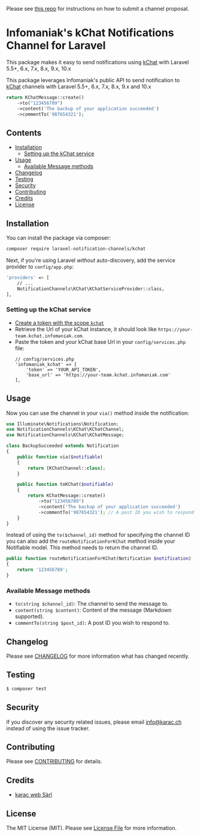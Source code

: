 Please see [this repo](https://github.com/laravel-notification-channels/channels) for instructions on how to submit a channel proposal.

# Infomaniak's kChat Notifications Channel for Laravel

This package makes it easy to send notifications using [kChat](https://www.infomaniak.com/en/kchat) with Laravel 5.5+, 6.x, 7.x, 8.x, 9.x, 10.x

This package leverages Infomaniak's public API to send notification to [kChat](https://www.infomaniak.com/en/kchat) channels with Laravel 5.5+, 6.x, 7.x, 8.x, 9.x and 10.x

```php
return KChatMessage::create()
    ->to("123456789")
    ->content('The backup of your application succeeded')
    ->commentTo('987654321');
```

## Contents

- [Installation](#installation)
	- [Setting up the kChat service](#setting-up-the-kchat-service)
- [Usage](#usage)
	- [Available Message methods](#available-message-methods)
- [Changelog](#changelog)
- [Testing](#testing)
- [Security](#security)
- [Contributing](#contributing)
- [Credits](#credits)
- [License](#license)


## Installation

You can install the package via composer:

``` bash
composer require laravel-notification-channels/kchat
```

Next, if you're using Laravel _without_ auto-discovery, add the service provider to `config/app.php`:

```bash
'providers' => [
    // ...
    NotificationChannels\KChat\KChatServiceProvider::class,
],
```

### Setting up the kChat service

* [Create a token with the scope `kchat`](https://manager.infomaniak.com/v3/ng/accounts/token/add)
* Retrieve the Url of your kChat instance, it should look like `https://your-team.kchat.infomaniak.com`.
* Paste the token and your kChat base Url in your `config/services.php` file:
  ```
  // config/services.php
  'infomaniak_kchat' => [
      'token' => 'YOUR_API_TOKEN',
      'base_url' => 'https://your-team.kchat.infomaniak.com' 
  ],
  ```

## Usage

Now you can use the channel in your `via()` method inside the notification:

```php
use Illuminate\Notifications\Notification;
use NotificationChannels\KChat\KChatChannel;
use NotificationChannels\KChat\KChatMessage;

class BackupSucceeded extends Notification
{
    public function via($notifiable)
    {
        return [KChatChannel::class];
    }

    public function toKChat($notifiable)
    {
        return KChatMessage::create()
            ->to("123456789")
            ->content('The backup of your application succeeded')
            ->commentTo('987654321'); // A post ID you wish to respond to
    }
}
```


Instead of using the `to($channel_id)` method for specifying the channel ID you can also add the `routeNotificationForKChat` method inside your Notifiable model. This method needs to return the channel ID.

```php
public function routeNotificationForKChat(Notification $notification)
{
    return '123456789';
}
```

### Available Message methods

- `to(string $channel_id)`: The channel to send the message to.
- `content(string $content)`: Content of the message (Markdown supported).
- `commentTo(string $post_id)`: A post ID you wish to respond to.

## Changelog

Please see [CHANGELOG](CHANGELOG.md) for more information what has changed recently.

## Testing

``` bash
$ composer test
```

## Security

If you discover any security related issues, please email info@karac.ch instead of using the issue tracker.

## Contributing

Please see [CONTRIBUTING](CONTRIBUTING.md) for details.

## Credits

- [karac web Sàrl](https://karac.ch)

## License

The MIT License (MIT). Please see [License File](LICENSE.md) for more information.

